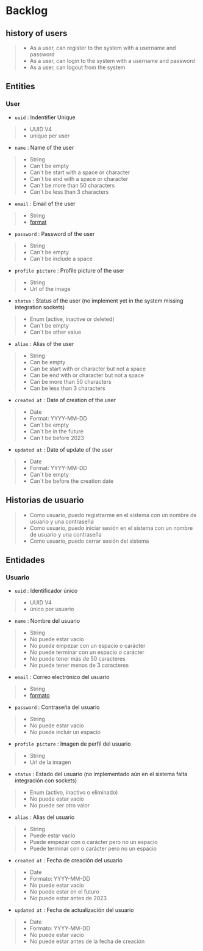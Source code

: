 # Backlog

## history of users

> - As a user, can register to the system with a username and password
> - As a user, can login to the system with a username and password
> - As a user, can logout from the system

## Entities

### User

- `uuid` : Indentifier Unique

> - UUID V4
> - unique per user

- `name` : Name of the user

> - String
> - Can`t be empty
> - Can`t be start with a space or character
> - Can`t be end with a space or character
> - Can`t be more than 50 characters
> - Can`t be less than 3 characters

- `email` : Email of the user

> - String
> - [format](https://www.rfc-editor.org/rfc/rfc5322)

- `password` : Password of the user

> - String
> - Can`t be empty
> - Can`t be include a space

- `profile picture` : Profile picture of the user

> - String
> - Url of the image

- `status` : Status of the user (no implement yet in the system missing integration sockets)

> - Enum (active, inactive or deleted)
> - Can`t be empty
> - Can`t be other value

- `alias` : Alias of the user

> - String
> - Can be empty
> - Can be start with or character but not a space
> - Can be end with or character but not a space
> - Can be more than 50 characters
> - Can be less than 3 characters

- `created at` : Date of creation of the user

> - Date
> - Format: YYYY-MM-DD
> - Can`t be empty
> - Can`t be in the future
> - Can`t be before 2023

- `updated at` : Date of update of the user

> - Date
> - Format: YYYY-MM-DD
> - Can`t be empty
> - Can`t be before the creation date

## Historias de usuario

> - Como usuario, puedo registrarme en el sistema con un nombre de usuario y una contraseña
> - Como usuario, puedo iniciar sesión en el sistema con un nombre de usuario y una contraseña
> - Como usuario, puedo cerrar sesión del sistema

## Entidades

### Usuario

- `uuid` : Identificador único

> - UUID V4
> - único por usuario

- `name` : Nombre del usuario

> - String
> - No puede estar vacío
> - No puede empezar con un espacio o carácter
> - No puede terminar con un espacio o carácter
> - No puede tener más de 50 caracteres
> - No puede tener menos de 3 caracteres

- `email` : Correo electrónico del usuario

> - String
> - [formato](https://www.rfc-editor.org/rfc/rfc5322)

- `password` : Contraseña del usuario

> - String
> - No puede estar vacío
> - No puede incluir un espacio

- `profile picture` : Imagen de perfil del usuario

> - String
> - Url de la imagen

- `status` : Estado del usuario (no implementado aún en el sistema falta integración con sockets)

> - Enum (activo, inactivo o eliminado)
> - No puede estar vacío
> - No puede ser otro valor

- `alias` : Alias del usuario

> - String
> - Puede estar vacío
> - Puede empezar con o carácter pero no un espacio
> - Puede terminar con o carácter pero no un espacio

- `created at` : Fecha de creación del usuario

> - Date
> - Formato: YYYY-MM-DD
> - No puede estar vacío
> - No puede estar en el futuro
> - No puede estar antes de 2023

- `updated at` : Fecha de actualización del usuario

> - Date
> - Formato: YYYY-MM-DD
> - No puede estar vacío
> - No puede estar antes de la fecha de creación
